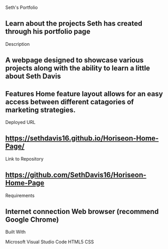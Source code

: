 Seth's Portfolio

Learn about the projects Seth has created through his portfolio page
---
Description

A webpage designed to showcase various projects along with the ability to learn a little about Seth Davis 
---
Features
Home feature layout allows for an easy access between different catagories of marketing strategies.
---
Deployed URL

https://sethdavis16.github.io/Horiseon-Home-Page/
---
Link to Repository

https://github.com/SethDavis16/Horiseon-Home-Page
---
Requirements

Internet connection
Web browser (recommend Google Chrome)
---
Built With

Microsoft Visual Studio Code
HTML5
CSS

